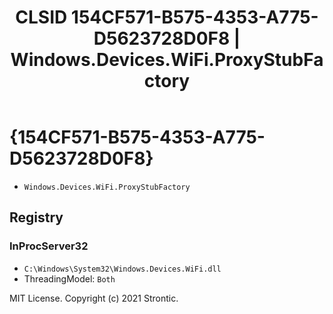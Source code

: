 ﻿---
title: "CLSID 154CF571-B575-4353-A775-D5623728D0F8 | Windows.Devices.WiFi.ProxyStubFactory"
excerpt: What is COM-Object CLSID 154CF571-B575-4353-A775-D5623728D0F8?
---

# {154CF571-B575-4353-A775-D5623728D0F8}

* `Windows.Devices.WiFi.ProxyStubFactory`

## Registry


### InProcServer32

* `C:\Windows\System32\Windows.Devices.WiFi.dll`
* ThreadingModel: `Both`

MIT License. Copyright (c) 2021 Strontic.


